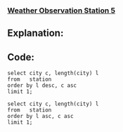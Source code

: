### [Weather Observation Station 5](https://www.hackerrank.com/challenges/weather-observation-station-5/problem?isFullScreen=true)

## Explanation:

## Code:
```mysql
select city c, length(city) l
from   station
order by l desc, c asc
limit 1;

select city c, length(city) l
from   station
order by l asc, c asc
limit 1;
```
